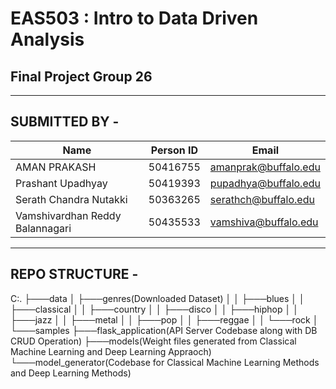 # EAS503 : Intro to Data Driven Analysis


## Final Project Group 26

---
SUBMITTED BY -
---
| Name | Person ID | Email |
| --- | --- | --- |
| AMAN PRAKASH | 50416755 | amanprak@buffalo.edu |
| Prashant Upadhyay | 50419393 | pupadhya@buffalo.edu |
| Serath Chandra Nutakki | 50363265 | serathch@buffalo.edu |
| Vamshivardhan Reddy Balannagari | 50435533 | vamshiva@buffalo.edu |


---
REPO STRUCTURE - 
---

C:.
├───data
│   ├───genres(Downloaded Dataset)
│   │   ├───blues
│   │   ├───classical
│   │   ├───country
│   │   ├───disco
│   │   ├───hiphop
│   │   ├───jazz
│   │   ├───metal
│   │   ├───pop
│   │   ├───reggae
│   │   └───rock
│   └───samples
├───flask_application(API Server Codebase along with DB CRUD Operation)
├───models(Weight files generated from Classical Machine Learning and Deep Learning Appraoch)
└───model_generator(Codebase for Classical Machine Learning Methods and Deep Learning Methods)